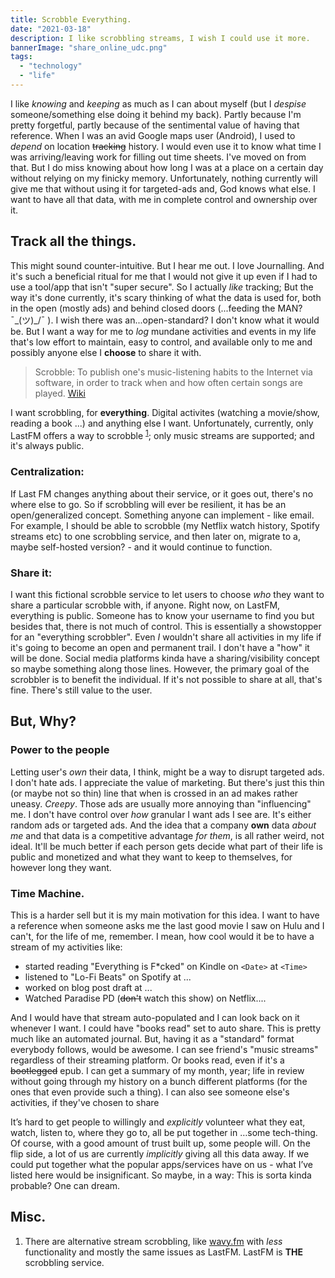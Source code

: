 ```yaml
---
title: Scrobble Everything.
date: "2021-03-18"
description: I like scrobbling streams, I wish I could use it more.
bannerImage: "share_online_udc.png"
tags:
  - "technology"
  - "life"
---
```


I like *knowing* and *keeping* as much as I can about myself (but I *despise* someone/something else doing it behind my back). Partly because I'm pretty forgetful, partly because of the sentimental value of having that reference. When I was an avid Google maps user (Android), I used to *depend* on location ~~tracking~~ history. I would even use it to know what time I was arriving/leaving work for filling out time sheets. I've moved on from that. But I do miss knowing about how long I was at a place on a certain day without relying on my finicky memory. Unfortunately, nothing currently will give me that without using it for targeted-ads and, God knows what else. I want to have all that data, with me in complete control and ownership over it.

## Track all the things.
This might sound counter-intuitive. But I hear me out. I love Journalling. And it's such a beneficial ritual for me that I would not give it up even if I had to use a tool/app that isn't "super secure". So I actually *like* tracking; But the way it's done currently, it's scary thinking of what the data is used for, both in the open (mostly ads) and behind closed doors (...feeding the MAN? ¯\_(ツ)_/¯ ). I wish there was an...open-standard? I don't know what it would be. But I want a way for me to *log* mundane activities and events in my life that's low effort to maintain, easy to control, and available only to me and possibly anyone else I **choose** to share it with.

> Scrobble: To publish one's music-listening habits to the Internet via software, in order to track when and how often certain songs are played. [Wiki](https://en.wiktionary.org/wiki/scrobble)

I want scrobbling, for **everything**. Digital activites (watching a movie/show, reading a book ...) and anything else I want. Unfortunately, currently, only LastFM offers a way to scrobble <sup>[1](#notes)</sup>; only music streams are supported; and it's always public. 

### Centralization: 
If Last FM changes anything about their service, or it goes out, there's no where else to go. So if scrobbling will ever be resilient, it has be an open/generalized concept. Something anyone can implement - like email. For example, I should be able to scrobble (my Netflix watch history, Spotify streams etc) to one scrobbling service, and then later on, migrate to a, maybe self-hosted version? - and it would continue to function.

### Share it: 
I want this fictional scrobble service to let users to choose *who* they want to share a particular scrobble with, if anyone. Right now, on LastFM, everything is public. Someone has to know your username to find you but besides that, there is not much of control. This is essentially a showstopper for an "everything scrobbler". Even *I* wouldn't share all activities in my life if it's going to become an open and permanent trail. I don't have a "how" it will be done. Social media platforms kinda have a sharing/visibility concept so maybe something along those lines. However, the primary goal of the scrobbler is to benefit the individual. If it's not possible to share at all, that's fine. There's still value to the user.

## But, Why?

### Power to the people
Letting user's *own* their data, I think, might be a way to disrupt targeted ads. I don't hate ads. I appreciate the value of marketing. But there's just this thin (or maybe not so thin) line that when is crossed in an ad makes rather uneasy. *Creepy*. Those ads are usually more annoying than "influencing" me. I don't have control over *how* granular I want ads I see are. It's either random ads or targeted ads. And the idea that a company **own** data *about me* and that data is a competitive advantage *for them*, is all rather weird, not ideal.
It'll be much better if each person gets decide what part of their life is public and monetized and what they want to keep to themselves, for however long they want.

### Time Machine. 
This is a harder sell but it is my main motivation for this idea. I want to have a reference when someone asks me the last good movie I saw on Hulu and I can't, for the life of me, remember.
I mean, how cool would it be to have a stream of my activities like:
- started reading "Everything is F*cked" on Kindle on `<Date>` at `<Time>`
- listened to "Lo-Fi Beats" on Spotify at ...
- worked on blog post draft at ...
- Watched Paradise PD (~~don't~~ watch this show) on Netflix....

And I would have that stream auto-populated and I can look back on it whenever I want. I could have "books read" set to auto share. 
This is pretty much like an automated journal. But, having it as a "standard" format everybody follows, would be awesome. I can see friend's "music streams" regardless of their streaming platform. Or books read, even if it's a ~~bootlegged~~ epub. I can get a summary of my month, year; life in review without going through my history on a bunch different platforms (for the ones that even provide such a thing). I can also see someone else's activities, if they've chosen to share

It’s hard to get people to willingly and *explicitly* volunteer what they eat, watch, listen to, where they go to, all be put together in …some tech-thing. Of course, with a good amount of trust built up, some people will. On the flip side, a lot of us are currently *implicitly* giving all this data away. If we could put together what the popular apps/services have on us - what I’ve listed here would be insignificant. So maybe, in a way: This is sorta kinda probable? One can dream. 



## Misc.
1) There are alternative stream scrobbling, like [wavy.fm](https://wavy.fm) with *less* functionality and mostly the same issues as LastFM. LastFM is **THE** scrobbling service.